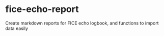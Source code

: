 # fice-echo-report
Create markdown reports for FICE echo logbook, and functions to import data easily
